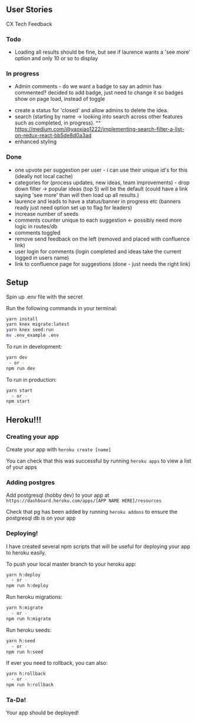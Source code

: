 ## User Stories

CX Tech Feedback

### Todo

- Loading all results should be fine, but see if laurence wants a 'see more' option and only 10 or so to display

### In progress

- Admin comments - do we want a badge to say an admin has commented? decided to add badge, just need to change it so badges show on page load, instead of toggle

* create a status for 'closed' and allow admins to delete the idea.
* search (starting by name -> looking into search across other features such as completed, in progress).
  ^^ https://medium.com/@yaoxiao1222/implementing-search-filter-a-list-on-redux-react-bb5de8d0a3ad
* enhanced styling

### Done

- one upvote per suggestion per user - i can use their unique id's for this (ideally not local cache)
- categories for (process updates, new ideas, team improvements) - drop down filter -> popular ideas (top 5) will be the default (could have a link saying 'see more' than will then load up all results.)
- laurence and leads to have a status/banner in progress etc (banners ready just need option set up to flag for leaders)
- increase number of seeds
- comments counter unique to each suggestion <- possibly need more logic in routes/db
- comments toggled
- remove send feedback on the left (removed and placed with confluence link)
- user login for comments (login completed and ideas take the current logged in users name)
- link to confluence page for suggestions (done - just needs the right link)

## Setup

Spin up .env file with the secret

Run the following commands in your terminal:

```sh
yarn install
yarn knex migrate:latest
yarn knex seed:run
mv .env_example .env
```

To run in development:

```sh
yarn dev
 - or -
npm run dev

```

To run in production:

```sh
yarn start
  - or -
npm start
```

## Heroku!!!

### Creating your app

Create your app with `heroku create [name]`

You can check that this was successful by running `heroku apps` to view a list of your apps

### Adding postgres

Add postgresql (hobby dev) to your app at `https://dashboard.heroku.com/apps/[APP NAME HERE]/resources`

Check that pg has been added by running `heroku addons` to ensure the postgresql db is on your app

### Deploying!

I have created several npm scripts that will be useful for deploying your app to heroku easily.

To push your local master branch to your heroku app:

```sh
yarn h:deploy
  - or -
npm run h:deploy
```

Run heroku migrations:

```sh
yarn h:migrate
  - or -
npm run h:migrate
```

Run heroku seeds:

```sh
yarn h:seed
  - or -
npm run h:seed
```

If ever you need to rollback, you can also:

```sh
yarn h:rollback
  - or -
npm run h:rollback
```

### Ta-Da!

Your app should be deployed!
